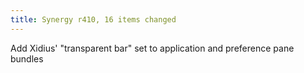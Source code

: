 ```yaml
---
title: Synergy r410, 16 items changed
---
```


Add Xidius' "transparent bar" set to application and preference pane bundles
